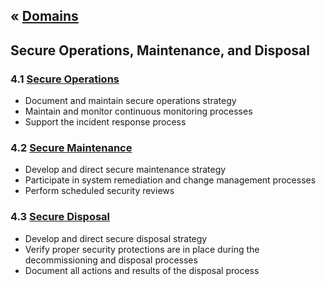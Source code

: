 &laquo; [Domains](../index.md)
---
## Secure Operations, Maintenance, and Disposal

### 4.1 [Secure Operations](task-4.1.md)
- Document and maintain secure operations strategy
- Maintain and monitor continuous monitoring processes
- Support the incident response process

### 4.2 [Secure Maintenance](task-4.2.md)
- Develop and direct secure maintenance strategy
- Participate in system remediation and change management processes
- Perform scheduled security reviews

### 4.3 [Secure Disposal](task-4.3.md)
- Develop and direct secure disposal strategy
- Verify proper security protections are in place during the decommissioning and disposal processes
- Document all actions and results of the disposal process
